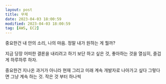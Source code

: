 ```yaml
---
layout: post
title: 무제
date: 2023-04-03 18:00:59
modified: 2023-04-03 18:00:59
tag: [AWS, EC2]
---
```


중요한건 내 안의 소리, 나의 마음.
정말 내가 원하는 게 뭘까?

지금 당장 어떠한 결론을 내리려고 하기 보단
하고 싶은 것, 좋아하는 것을 열심히, 즐겁게 하루하루 하자.

중요한건 지나온 과거가 아니라 현재 그리고 미래
계속 개발자로 나아가고 싶다
그렇다면 그냥 계속 하는 것. 작은 것 부터 하나씩
